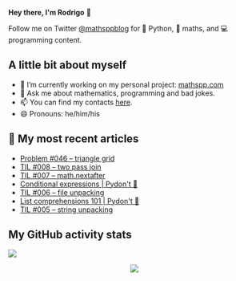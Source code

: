 **Hey there, I'm Rodrigo** 👋

Follow me on Twitter [@mathsppblog][twitter] for 🐍 Python, 🧠 maths, and 💻 programming content.


## A little bit about myself

- 🔭 I’m currently working on my personal project: [mathspp.com](https://mathspp.com)
- 💬 Ask me about mathematics, programming and bad jokes.
- 📫 You can find my contacts [here](https://mathspp.com/about#contacts).
- 😄 Pronouns: he/him/his


## 📖 My most recent articles

<!-- BLOG-POST-LIST:START -->
- [Problem #046 – triangle grid](https://mathspp.com/blog/problems/triangle-grid)
- [TIL #008 – two pass join](https://mathspp.com/blog/til/008)
- [TIL #007 – math.nextafter](https://mathspp.com/blog/til/007)
- [Conditional expressions | Pydon't 🐍](https://mathspp.com/blog/pydonts/conditional-expressions)
- [TIL #006 – file unpacking](https://mathspp.com/blog/til/006)
- [List comprehensions 101 | Pydon't 🐍](https://mathspp.com/blog/pydonts/list-comprehensions-101)
- [TIL #005 – string unpacking](https://mathspp.com/blog/til/005)
<!-- BLOG-POST-LIST:END -->


##  My GitHub activity stats

![](https://github-readme-stats.vercel.app/api?username=RojerGS&hide=stars&count_private=true&show_icons=true)

<p align='center'><img src='https://visitor-badge.laobi.icu/badge?page_id=RojerGS'></p>

[twitter]: https://twitter.com/mathsppblog
